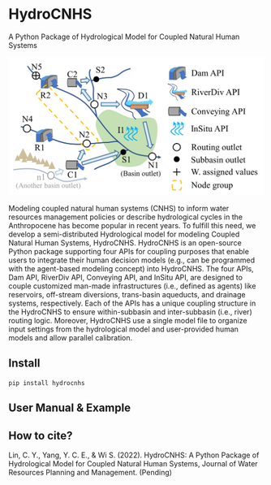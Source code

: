# HydroCNHS
A Python Package of Hydrological Model for Coupled Natural Human Systems

![CAWS](./docs/figs/CAWS.png)


Modeling coupled natural human systems (CNHS) to inform water resources management policies or describe hydrological cycles in the Anthropocene has become popular in recent years. To fulfill this need, we develop a semi-distributed Hydrological model for modeling Coupled Natural Human Systems, HydroCNHS. HydroCNHS is an open-source Python package supporting four APIs for coupling purposes that enable users to integrate their human decision models (e.g., can be programmed with the agent-based modeling concept) into HydroCNHS. The four APIs, Dam API, RiverDiv API, Conveying API, and InSitu API, are designed to couple customized man-made infrastructures (i.e., defined as agents) like reservoirs, off-stream diversions, trans-basin aqueducts, and drainage systems, respectively. Each of the APIs has a unique coupling structure in the HydroCNHS to ensure within-subbasin and inter-subbasin (i.e., river) routing logic. Moreover, HydroCNHS use a single model file to organize input settings from the hydrological model and user-provided human models and allow parallel calibration.


## Install
```
pip install hydrocnhs
```

## User Manual & Example


## How to cite?
Lin, C. Y., Yang, Y. C. E., & Wi S. (2022). HydroCNHS: A Python Package of Hydrological Model for Coupled Natural Human Systems, Journal of Water Resources Planning and Management. (Pending)

